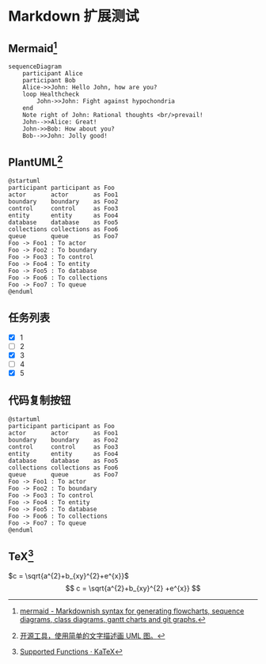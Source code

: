 # Markdown 扩展测试

## Mermaid[^1]

```mermaid
sequenceDiagram
    participant Alice
    participant Bob
    Alice->>John: Hello John, how are you?
    loop Healthcheck
        John->>John: Fight against hypochondria
    end
    Note right of John: Rational thoughts <br/>prevail!
    John-->>Alice: Great!
    John->>Bob: How about you?
    Bob-->>John: Jolly good!
```

## PlantUML[^2]

```plantuml
@startuml
participant participant as Foo
actor       actor       as Foo1
boundary    boundary    as Foo2
control     control     as Foo3
entity      entity      as Foo4
database    database    as Foo5
collections collections as Foo6
queue       queue       as Foo7
Foo -> Foo1 : To actor
Foo -> Foo2 : To boundary
Foo -> Foo3 : To control
Foo -> Foo4 : To entity
Foo -> Foo5 : To database
Foo -> Foo6 : To collections
Foo -> Foo7 : To queue
@enduml
```

## 任务列表

- [x] 1
- [ ] 2
- [x] 3
- [ ] 4
- [x] 5

## 代码复制按钮

```
@startuml
participant participant as Foo
actor       actor       as Foo1
boundary    boundary    as Foo2
control     control     as Foo3
entity      entity      as Foo4
database    database    as Foo5
collections collections as Foo6
queue       queue       as Foo7
Foo -> Foo1 : To actor
Foo -> Foo2 : To boundary
Foo -> Foo3 : To control
Foo -> Foo4 : To entity
Foo -> Foo5 : To database
Foo -> Foo6 : To collections
Foo -> Foo7 : To queue
@enduml
```

## TeX[^3]

$c = \sqrt{a^{2}+b_{xy}^{2}+e^{x}}$
$$
c = \sqrt{a^{2}+b_{xy}^{2} +e^{x}}
$$

[^1]: [mermaid - Markdownish syntax for generating flowcharts, sequence diagrams, class diagrams, gantt charts and git graphs.](https://mermaid-js.github.io/mermaid/#/)
[^2]: [开源工具，使用简单的文字描述画 UML 图。](https://plantuml.com/zh/)
[^3]: [Supported Functions · KaTeX](https://katex.org/docs/supported.html)
